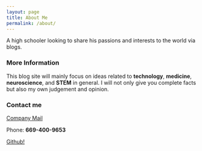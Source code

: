 ```yaml
---
layout: page
title: About Me
permalink: /about/
---
```


A high schooler looking to share his passions and interests to the world via blogs. 

### **More Information**

This blog site will mainly focus on ideas related to **technology**, **medicine**, **neuroscience**, and **STEM** in general. I will not only give you complete facts but also my own judgement and opinion. 

### **Contact me** 

 [Company Mail](newsrista@gmail.com)
 
 Phone: **669-400-9653**

 [Github!](https://github.com/Newsrista)
